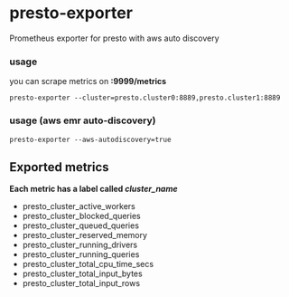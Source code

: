 # presto-exporter 

Prometheus exporter for presto with aws auto discovery 

### usage

you can scrape metrics on **<exporter-host>:9999/metrics**

```
presto-exporter --cluster=presto.cluster0:8889,presto.cluster1:8889
```

### usage (aws emr auto-discovery)
```
presto-exporter --aws-autodiscovery=true
```

## Exported metrics 
**Each metric has a label called *cluster_name***

* presto_cluster_active_workers
* presto_cluster_blocked_queries          
* presto_cluster_queued_queries           
* presto_cluster_reserved_memory           
* presto_cluster_running_drivers          
* presto_cluster_running_queries           
* presto_cluster_total_cpu_time_secs          
* presto_cluster_total_input_bytes          
* presto_cluster_total_input_rows           